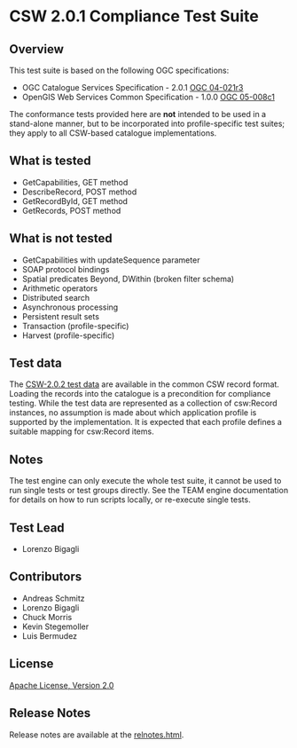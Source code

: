 # CSW 2.0.1 Compliance Test Suite

## Overview

This test suite is based on the following OGC specifications:

- OGC Catalogue Services Specification - 2.0.1 [OGC 04-021r3](http://portal.opengeospatial.org/files/?artifact_id=5929&amp;version=2) 
- OpenGIS Web Services Common Specification - 1.0.0 [OGC 05-008c1](https://portal.opengeospatial.org/files/?artifact_id=8798)

The conformance tests provided here are **not** intended to be used in a stand-alone 
manner, but to be incorporated into profile-specific test suites; they apply to all 
CSW-based catalogue implementations.

## What is tested

- GetCapabilities, GET method
- DescribeRecord, POST method
- GetRecordById, GET method
- GetRecords, POST method

## What is not tested

- GetCapabilities with updateSequence parameter
- SOAP protocol bindings
- Spatial predicates Beyond, DWithin (broken filter schema)
- Arithmetic operators
- Distributed search
- Asynchronous processing
- Persistent result sets
- Transaction (profile-specific)
- Harvest (profile-specific)


##  Test data

The [CSW-2.0.2 test data](data-csw-2.0.2.zip) are available in 
the common CSW record format. Loading the records into the catalogue is a 
precondition for compliance testing. While the test data are represented 
as a collection of csw:Record instances, no assumption is made about which 
application profile is supported by the implementation. It is expected that 
each profile defines a suitable mapping for csw:Record items.

##  Notes

The test engine can only execute the whole test suite, it cannot be used to 
run single tests or test groups directly. See the TEAM engine documentation 
for details on how to run scripts locally, or re-execute single tests.

## Test Lead

   - Lorenzo Bigagli
   
##  Contributors

   - Andreas Schmitz 
   - Lorenzo Bigagli
   - Chuck Morris
   - Kevin Stegemoller
   - Luis Bermudez

##  License

[Apache License, Version 2.0](http://opensource.org/licenses/Apache-2.0 "Apache License")


## Release Notes

Release notes are available at the [relnotes.html](relnotes.html).
